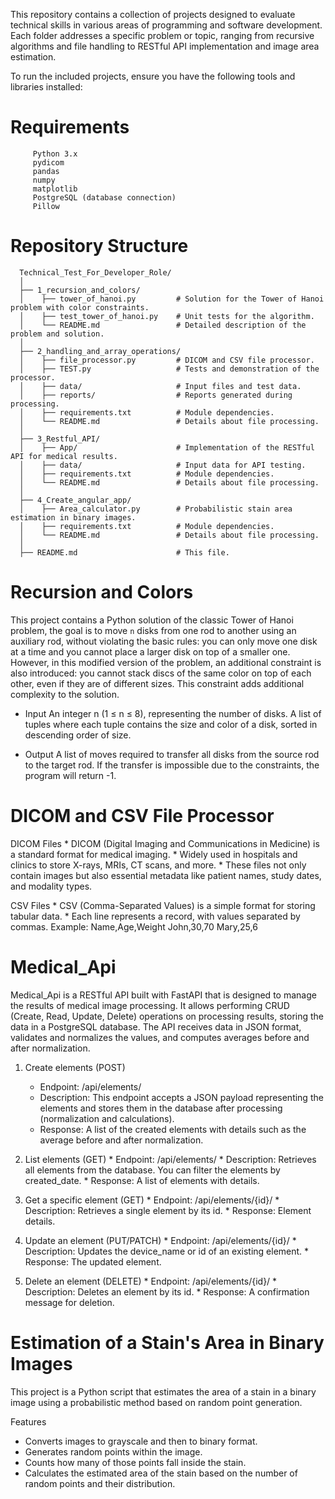 This repository contains a collection of projects designed to evaluate technical skills in various areas of programming and software development.
Each folder addresses a specific problem or topic, ranging from recursive algorithms and file handling to RESTful API implementation and image area estimation.

To run the included projects, ensure you have the following tools and libraries installed:
# Requirements
         Python 3.x
         pydicom
         pandas
         numpy
         matplotlib
         PostgreSQL (database connection)
         Pillow

# Repository Structure
      Technical_Test_For_Developer_Role/
      │
      ├── 1_recursion_and_colors/
      │    ├── tower_of_hanoi.py         # Solution for the Tower of Hanoi problem with color constraints.
      │    ├── test_tower_of_hanoi.py    # Unit tests for the algorithm.
      │    └── README.md                 # Detailed description of the problem and solution.
      │
      ├── 2_handling_and_array_operations/
      │    ├── file_processor.py         # DICOM and CSV file processor.
      │    ├── TEST.py                   # Tests and demonstration of the processor.
      │    ├── data/                     # Input files and test data.
      │    ├── reports/                  # Reports generated during processing.
      │    ├── requirements.txt          # Module dependencies.
      │    └── README.md                 # Details about file processing.
      │
      ├── 3_Restful_API/
      │    ├── App/                      # Implementation of the RESTful API for medical results.
      │    ├── data/                     # Input data for API testing.
      │    ├── requirements.txt          # Module dependencies.
      │    └── README.md                 # Details about file processing.
      │
      ├── 4_Create_angular_app/
      │    ├── Area_calculator.py        # Probabilistic stain area estimation in binary images.
      │    ├── requirements.txt          # Module dependencies.
      │    └── README.md                 # Details about file processing.
      │
      ├── README.md                      # This file.


# Recursion and Colors

This project contains a Python solution of the classic Tower of Hanoi problem, the goal is to move `n` disks from one rod to another using an auxiliary rod, without violating the basic rules: you can only move one disk at a time and you cannot place a larger disk on top of a smaller one. However, in this modified version of the problem, an additional constraint is also introduced: you cannot stack discs of the same color on top of each other, even if they are of different sizes. This constraint adds additional complexity to the solution.

 * Input
An integer n (1 ≤ n ≤ 8), representing the number of disks.
A list of tuples where each tuple contains the size and color of a disk, sorted in descending order of size.

 * Output
A list of moves required to transfer all disks from the source rod to the target rod.
If the transfer is impossible due to the constraints, the program will return -1.



# DICOM and CSV File Processor

  DICOM Files
    * DICOM (Digital Imaging and Communications in Medicine) is a standard format for medical imaging.
    * Widely used in hospitals and clinics to store X-rays, MRIs, CT scans, and more.
    * These files not only contain images but also essential metadata like patient names, study dates, and modality types.

  CSV Files
     * CSV (Comma-Separated Values) is a simple format for storing tabular data.
     * Each line represents a record, with values separated by commas. Example:
            Name,Age,Weight
            John,30,70
            Mary,25,6

  
  # Medical_Api
  
  Medical_Api is a RESTful API built with FastAPI that is designed to manage the results of medical image processing.
  It allows performing CRUD (Create, Read, Update, Delete) operations on processing results, storing the data in a PostgreSQL database. 
  The API receives data in JSON format, validates and normalizes the values, and computes averages before and after normalization.

  1. Create elements (POST)
     * Endpoint: /api/elements/
     * Description: This endpoint accepts a JSON payload representing the elements and stores them in the database after processing (normalization and calculations).
     * Response: A list of the created elements with details such as the average before and after normalization.
       
  2. List elements (GET)
    * Endpoint: /api/elements/
    * Description: Retrieves all elements from the database. You can filter the elements by created_date.
    * Response: A list of elements with details.

  3. Get a specific element (GET)
    * Endpoint: /api/elements/{id}/
    * Description: Retrieves a single element by its id.
    * Response: Element details.

  4. Update an element (PUT/PATCH)
    * Endpoint: /api/elements/{id}/
    * Description: Updates the device_name or id of an existing element.
    * Response: The updated element.

  5. Delete an element (DELETE)
    * Endpoint: /api/elements/{id}/
    * Description: Deletes an element by its id.
    * Response: A confirmation message for deletion.


# Estimation of a Stain's Area in Binary Images

This project is a Python script that estimates the area of a stain in a binary image using a probabilistic method based on random point generation.


Features
  * Converts images to grayscale and then to binary format.
  * Generates random points within the image.
  * Counts how many of those points fall inside the stain.
  * Calculates the estimated area of the stain based on the number of random points and their distribution.

